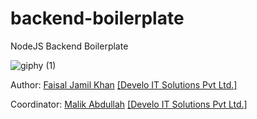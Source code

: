 # backend-boilerplate

NodeJS Backend Boilerplate

![giphy (1)](https://user-images.githubusercontent.com/26728753/154282029-586106e2-5b93-49a6-b4b6-945e57c608aa.gif)

Author: [Faisal Jamil Khan](https://github.com/FaisalJamilOfficial) [[Develo IT Solutions Pvt Ltd.]](https://github.com/develotechnologies)

Coordinator: [Malik Abdullah](https://github.com/abdullah2011-gif) [[Develo IT Solutions Pvt Ltd.]](https://github.com/develotechnologies)
